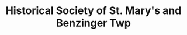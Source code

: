 ---
layout: repo
title: "Historical Society of St. Mary's and Benzinger Twp"
id: 15296
permalink: repos/15296/
---